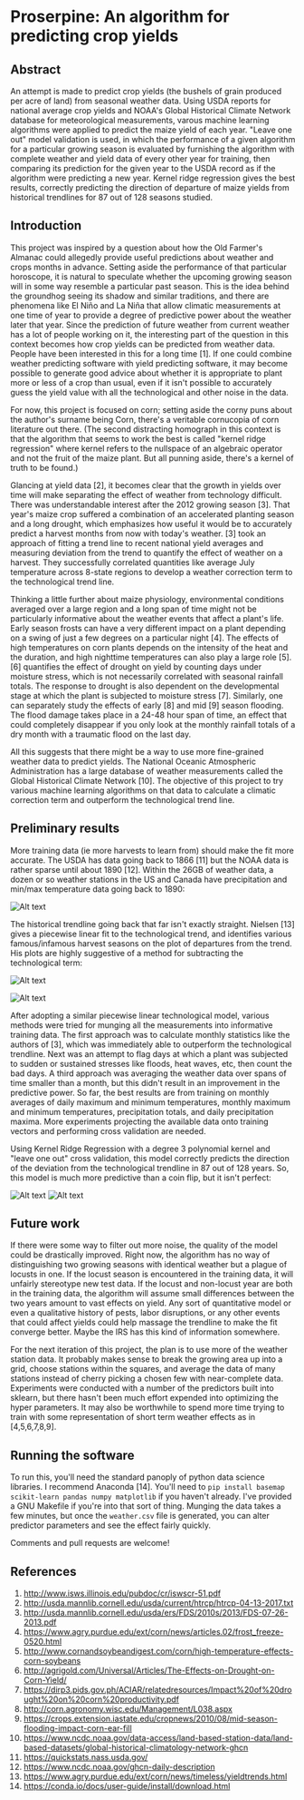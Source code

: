# Proserpine: An algorithm for predicting crop yields #

## Abstract ##
An attempt is made to predict crop yields (the bushels of grain produced per acre of land) from seasonal weather data. Using USDA reports for national average crop yields and NOAA's Global Historical Climate Network database for meteorological measurements, varous machine learning algorithms were applied to predict the maize yield of each year. "Leave one out" model validation is used, in which the performance of a given algorithm for a particular growing season is evaluated by furnishing the algorithm with complete weather and yield data of every other year for training, then comparing its prediction for the given year to the USDA record as if the algorithm were predicting a new year. Kernel ridge regression gives the best results, correctly predicting the direction of departure of maize yields from historical trendlines for 87 out of 128 seasons studied.


## Introduction ##
This project was inspired by a question about how the Old Farmer's Almanac could allegedly provide useful predictions about weather and crops months in advance. Setting aside the performance of that particular horoscope, it is natural to speculate whether the upcoming growing season will in some way resemble a particular past season. This is the idea behind the groundhog seeing its shadow and similar traditions, and there are phenomena like El Niño and La Niña that allow climatic measurements at one time of year to provide a degree of predictive power about the weather later that year. Since the prediction of future weather from current weather has a lot of people working on it, the interesting part of the question in this context becomes how crop yields can be predicted from weather data. People have been interested in this for a long time [1]. If one could combine weather predicting software with yield predicting software, it may become possible to generate good advice about whether it is appropriate to plant more or less of a crop than usual, even if it isn't possible to accurately guess the yield value with all the technological and other noise in the data.

For now, this project is focused on corn; setting aside the corny puns about the author's surname being Corn, there's a veritable cornucopia of corn literature out there. (The second distracting homograph in this context is that the algorithm that seems to work the best is called "kernel ridge regression" where kernel refers to the nullspace of an algebraic operator and not the fruit of the maize plant. But all punning aside, there's a kernel of truth to be found.)

Glancing at yield data [2], it becomes clear that the growth in yields over time will make separating the effect of weather from technology difficult. There was understandable interest after the 2012 growing season [3]. That year's maize crop suffered a combination of an accelerated planting season and a long drought, which emphasizes how useful it would be to accurately predict a harvest months from now with today's weather. [3] took an approach of fitting a trend line to recent national yield averages and measuring deviation from the trend to quantify the effect of weather on a harvest. They successfully correlated quantities like average July temperature across 8-state regions to develop a weather correction term to the technological trend line.

Thinking a little further about maize physiology, environmental conditions averaged over a large region and a long span of time might not be particularly informative about the weather events that affect a plant's life. Early season frosts can have a very different impact on a plant depending on a swing of just a few degrees on a particular night [4]. The effects of high temperatures on corn plants depends on the intensity of the heat and the duration, and high nighttime temperatures can also play a large role [5]. [6] quantifies the effect of drought on yield by counting days under moisture stress, which is not necessarily correlated with seasonal rainfall totals. The response to drought is also dependent on the developmental stage at which the plant is subjected to moisture stress [7]. Similarly, one can separately study the effects of early [8] and mid [9] season flooding. The flood damage takes place in a 24-48 hour span of time, an effect that could completely disappear if you only look at the monthly rainfall totals of a dry month with a traumatic flood on the last day.

All this suggests that there might be a way to use more fine-grained weather data to predict yields. The National Oceanic Atmospheric Administration has a large database of weather measurements called the Global Historical Climate Network [10]. The objective of this project to try various machine learning algorithms on that data to calculate a climatic correction term and outperform the technological trend line.


## Preliminary results ##
More training data (ie more harvests to learn from) should make the fit more accurate. The USDA has data going back to 1866 [11] but the NOAA data is rather sparse until about 1890 [12]. Within the 26GB of weather data, a dozen or so weather stations in the US and Canada have precipitation and min/max temperature data going back to 1890:

![Alt text](images/stations.png?raw=true "Stations")

The historical trendline going back that far isn't exactly straight. Nielsen [13] gives a piecewise linear fit to the technological trend, and identifies various famous/infamous harvest seasons on the plot of departures from the trend. His plots are highly suggestive of a method for subtracting the technological term:

![Alt text](images/CornYieldTrend_US.gif?raw=true "Source: RL Nielsen")

![Alt text](images/CornYieldDep_US.gif?raw=true "Source: RL Nielsen")

After adopting a similar piecewise linear technological model, various methods were tried for munging all the measurements into informative training data. The first approach was to calculate monthly statistics like the authors of [3], which was immediately able to outperform the technological trendline. Next was an attempt to flag days at which a plant was subjected to sudden or sustained stresses like floods, heat waves, etc, then count the bad days. A third approach was averaging the weather data over spans of time smaller than a month, but this didn't result in an improvement in the predictive power. So far, the best results are from training on monthly averages of daily maximum and minimum temperatures, monthly maximum and minimum temperatures, precipitation totals, and daily precipitation maxima. More experiments projecting the available data onto training vectors and performing cross validation are needed.

Using Kernel Ridge Regression with a degree 3 polynomial kernel and "leave one out" cross validation, this model correctly predicts the direction of the deviation from the technological trendline in 87 out of 128 years. So, this model is much more predictive than a coin flip, but it isn't perfect:

![Alt text](images/departures.png "Predicted technological trend departures")
![Alt text](images/yields.png "Predicted yields")


## Future work ##
If there were some way to filter out more noise, the quality of the model could be drastically improved. Right now, the algorithm has no way of distinguishing two growing seasons with identical weather but a plague of locusts in one. If the locust season is encountered in the training data, it will unfairly stereotype new test data. If the locust and non-locust year are both in the training data, the algorithm will assume small differences between the two years amount to vast effects on yield. Any sort of quantitative model or even a qualitative history of pests, labor disruptions, or any other events that could affect yields could help massage the trendline to make the fit converge better. Maybe the IRS has this kind of information somewhere.

For the next iteration of this project, the plan is to use more of the weather station data. It probably makes sense to break the growing area up into a grid, choose stations within the squares, and average the data of many stations instead of cherry picking a chosen few with near-complete data. Experiments were conducted with a number of the predictors built into sklearn, but there hasn't been much effort expended into optimizing the hyper parameters. It may also be worthwhile to spend more time trying to train with some representation of short term weather effects as in [4,5,6,7,8,9].

## Running the software ##
To run this, you'll need the standard panoply of python data science libraries. I recommend Anaconda [14]. You'll need to `pip install basemap scikit-learn pandas numpy matplotlib` if you haven't already. I've provided a GNU Makefile if you're into that sort of thing. Munging the data takes a few minutes, but once the `weather.csv` file is generated, you can alter predictor parameters and see the effect fairly quickly.

Comments and pull requests are welcome!


## References ##
1. http://www.isws.illinois.edu/pubdoc/cr/iswscr-51.pdf
2. http://usda.mannlib.cornell.edu/usda/current/htrcp/htrcp-04-13-2017.txt
3. http://usda.mannlib.cornell.edu/usda/ers/FDS/2010s/2013/FDS-07-26-2013.pdf
4. https://www.agry.purdue.edu/ext/corn/news/articles.02/frost_freeze-0520.html
5. http://www.cornandsoybeandigest.com/corn/high-temperature-effects-corn-soybeans
6. http://agrigold.com/Universal/Articles/The-Effects-on-Drought-on-Corn-Yield/
7. https://dirp3.pids.gov.ph/ACIAR/relatedresources/Impact%20of%20drought%20on%20corn%20productivity.pdf
8. http://corn.agronomy.wisc.edu/Management/L038.aspx
9. https://crops.extension.iastate.edu/cropnews/2010/08/mid-season-flooding-impact-corn-ear-fill
10. https://www.ncdc.noaa.gov/data-access/land-based-station-data/land-based-datasets/global-historical-climatology-network-ghcn
11. https://quickstats.nass.usda.gov/
12. https://www.ncdc.noaa.gov/ghcn-daily-description
13. https://www.agry.purdue.edu/ext/corn/news/timeless/yieldtrends.html
14. https://conda.io/docs/user-guide/install/download.html

